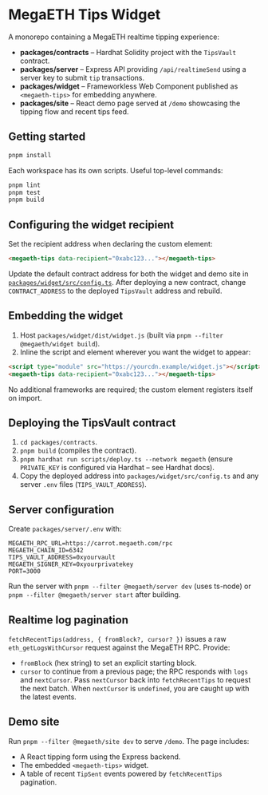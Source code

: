 # MegaETH Tips Widget

A monorepo containing a MegaETH realtime tipping experience:

- **packages/contracts** – Hardhat Solidity project with the `TipsVault` contract.
- **packages/server** – Express API providing `/api/realtimeSend` using a server key to submit `tip` transactions.
- **packages/widget** – Frameworkless Web Component published as `<megaeth-tips>` for embedding anywhere.
- **packages/site** – React demo page served at `/demo` showcasing the tipping flow and recent tips feed.

## Getting started

```bash
pnpm install
```

Each workspace has its own scripts. Useful top-level commands:

```bash
pnpm lint
pnpm test
pnpm build
```

## Configuring the widget recipient

Set the recipient address when declaring the custom element:

```html
<megaeth-tips data-recipient="0xabc123..."></megaeth-tips>
```

Update the default contract address for both the widget and demo site in [`packages/widget/src/config.ts`](packages/widget/src/config.ts). After deploying a new contract, change `CONTRACT_ADDRESS` to the deployed `TipsVault` address and rebuild.

## Embedding the widget

1. Host `packages/widget/dist/widget.js` (built via `pnpm --filter @megaeth/widget build`).
2. Inline the script and element wherever you want the widget to appear:

```html
<script type="module" src="https://yourcdn.example/widget.js"></script>
<megaeth-tips data-recipient="0xabc123..."></megaeth-tips>
```

No additional frameworks are required; the custom element registers itself on import.

## Deploying the TipsVault contract

1. `cd packages/contracts`.
2. `pnpm build` (compiles the contract).
3. `pnpm hardhat run scripts/deploy.ts --network megaeth` (ensure `PRIVATE_KEY` is configured via Hardhat – see Hardhat docs).
4. Copy the deployed address into `packages/widget/src/config.ts` and any server `.env` files (`TIPS_VAULT_ADDRESS`).

## Server configuration

Create `packages/server/.env` with:

```
MEGAETH_RPC_URL=https://carrot.megaeth.com/rpc
MEGAETH_CHAIN_ID=6342
TIPS_VAULT_ADDRESS=0xyourvault
MEGAETH_SIGNER_KEY=0xyourprivatekey
PORT=3000
```

Run the server with `pnpm --filter @megaeth/server dev` (uses ts-node) or `pnpm --filter @megaeth/server start` after building.

## Realtime log pagination

`fetchRecentTips(address, { fromBlock?, cursor? })` issues a raw `eth_getLogsWithCursor` request against the MegaETH RPC. Provide:

- `fromBlock` (hex string) to set an explicit starting block.
- `cursor` to continue from a previous page; the RPC responds with `logs` and `nextCursor`. Pass `nextCursor` back into `fetchRecentTips` to request the next batch. When `nextCursor` is `undefined`, you are caught up with the latest events.

## Demo site

Run `pnpm --filter @megaeth/site dev` to serve `/demo`. The page includes:

- A React tipping form using the Express backend.
- The embedded `<megaeth-tips>` widget.
- A table of recent `TipSent` events powered by `fetchRecentTips` pagination.

